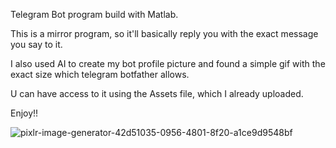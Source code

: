 Telegram Bot program build with Matlab.

This is a mirror program, so it'll basically reply you with the exact message you say to it.

I also used AI to create my bot profile picture and found a simple gif with the exact size which telegram botfather allows.

U can have access to it using the Assets file, which I already uploaded.

Enjoy!!

![pixlr-image-generator-42d51035-0956-4801-8f20-a1ce9d9548bf](https://github.com/user-attachments/assets/b5aa1b85-f8a2-49aa-832b-c2b4b3e10abf)
